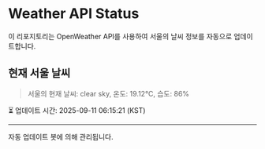 
# Weather API Status

이 리포지토리는 OpenWeather API를 사용하여 서울의 날씨 정보를 자동으로 업데이트합니다.

## 현재 서울 날씨
> 서울의 현재 날씨: clear sky, 온도: 19.12°C, 습도: 86%

⏳ 업데이트 시간: 2025-09-11 06:15:21 (KST)

---
자동 업데이트 봇에 의해 관리됩니다.
